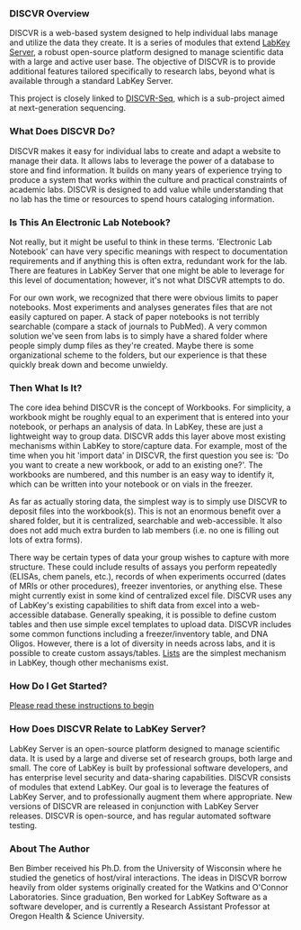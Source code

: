 ### DISCVR Overview

DISCVR is a web-based system designed to help individual labs manage and utilize the data they create. It is a series of modules that extend [LabKey Server](https://labkey.org/), a robust open-source platform designed to manage scientific data with a large and active user base. The objective of DISCVR is to provide additional features tailored specifically to research labs, beyond what is available through a standard LabKey Server.  

This project is closely linked to [DISCVR-Seq](../discvr-seq/overview.md), which is a sub-project aimed at next-generation sequencing.

### What Does DISCVR Do?
DISCVR makes it easy for individual labs to create and adapt a website to manage their data. It allows labs to leverage the power of a database to store and find information. It builds on many years of experience trying to produce a system that works within the culture and practical constraints of academic labs. DISCVR is designed to add value while understanding that no lab has the time or resources to spend hours cataloging information.

### Is This An Electronic Lab Notebook?
Not really, but it might be useful to think in these terms.  'Electronic Lab Notebook' can have very specific meanings with respect to documentation requirements and if anything this is often extra, redundant work for the lab.  There are features in LabKey Server that one might be able to leverage for this level of documentation; however, it's not what DISCVR attempts to do.  

For our own work, we recognized that there were obvious limits to paper notebooks.  Most experiments and analyses generates files that are not easily captured on paper.  A stack of paper notebooks is not terribly searchable (compare a stack of journals to PubMed).  A very common solution we've seen from labs is to simply have a shared folder where people simply dump files as they're created.  Maybe there is some organizational scheme to the folders, but our experience is that these quickly break down and become unwieldy.  

### Then What Is It?
The core idea behind DISCVR is the concept of Workbooks.  For simplicity, a workbook might be roughly equal to an experiment that is entered into your notebook, or perhaps an analysis of data.  In LabKey, these are just a lightweight way to group data.  DISCVR adds this layer above most existing mechanisms within LabKey to store/capture data.  For example, most of the time when you hit 'import data' in DISCVR, the first question you see is: 'Do you want to create a new workbook, or add to an existing one?'.  The workbooks are numbered, and this number is an easy way to identify it, which can be written into your notebook or on vials in the freezer. 

As far as actually storing data, the simplest way is to simply use DISCVR to deposit files into the workbook(s).  This is not an enormous benefit over a shared folder, but it is centralized, searchable and web-accessible.  It also does not add much extra burden to lab members (i.e. no one is filling out lots of extra forms).   

There way be certain types of data your group wishes to capture with more structure.  These could include results of assays you perform repeatedly (ELISAs, chem panels, etc.), records of when experiments occurred (dates of MRIs or other procedures), freezer inventories, or anything else.  These might currently exist in some kind of centralized excel file. DISCVR uses any of LabKey's existing capabilities to shift data from excel into a web-accessible database.  Generally speaking, it is possible to define custom tables and then use simple excel templates to upload data.  DISCVR includes some common functions including a freezer/inventory table, and DNA Oligos.  However, there is a lot of diversity in needs across labs, and it is possible to create custom assays/tables.  [Lists](https://www.labkey.org/Documentation/wiki-page.view?name=advancedListTutorial) are the simplest mechanism in LabKey, though other mechanisms exist. 

### How Do I Get Started?
[Please read these instructions to begin](gettingStarted.md)

### How Does DISCVR Relate to LabKey Server?
LabKey Server is an open-source platform designed to manage scientific data. It is used by a large and diverse set of research groups, both large and small. The core of LabKey is built by professional software developers, and has enterprise level security and data-sharing capabilities. DISCVR consists of modules that extend LabKey. Our goal is to leverage the features of LabKey Server, and to professionally augment them where appropriate. New versions of DISCVR are released in conjunction with LabKey Server releases.  DISCVR is open-source, and has regular automated software testing.

### About The Author
Ben Bimber received his Ph.D. from the University of Wisconsin where he studied the genetics of host/viral interactions. The ideas in DISCVR borrow heavily from older systems originally created for the Watkins and O'Connor Laboratories. Since graduation, Ben worked for LabKey Software as a software developer, and is currently a Research Assistant Professor at Oregon Health & Science University.